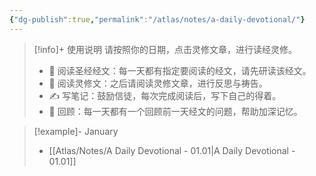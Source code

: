 ```yaml
---
{"dg-publish":true,"permalink":"/atlas/notes/a-daily-devotional/"}
---
```


> [!info]+ 使用说明
> 请按照你的日期，点击灵修文章，进行读经灵修。
> - 📖 阅读圣经经文：每一天都有指定要阅读的经文，请先研读该经文。
> - 🧾 阅读灵修文：之后请阅读灵修文章，进行反思与祷告。
> - ✍️ 写笔记：鼓励信徒，每次完成阅读后，写下自己的得着。
> - 🤔 回顾：每一天都有一个回顾前一天经文的问题，帮助加深记忆。

> [!example]- January
> - [[Atlas/Notes/A Daily Devotional - 01.01\|A Daily Devotional - 01.01]]